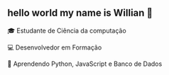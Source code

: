 ## hello world my name is Willian 👋
🎓 Estudante de Ciência da computação

💻 Desenvolvedor em Formação

🚀 Aprendendo Python, JavaScript e Banco de Dados 
<!--
**oxwillian/oxwillian** is a ✨ _special_ ✨ repository because its `README.md` (this file) appears on your GitHub profile.

Here are some ideas to get you started:

- 🔭 I’m currently working on ...
- 🌱 I’m currently learning ...
- 👯 I’m looking to collaborate on ...
- 🤔 I’m looking for help with ...
- 💬 Ask me about ...
- 📫 How to reach me: ...
- 😄 Pronouns: ...
- ⚡ Fun 🌟 Sobre mim

🚀 Em constante evolução no mundo da programação
📚 Sempre curiosa para aprender novas tecnologias
🤝 Aberta a colaborar em projetos para ganhar experiência
📊 Estatísticas do GitHub

Estatísticas GitHub Linguagens mais usadas
